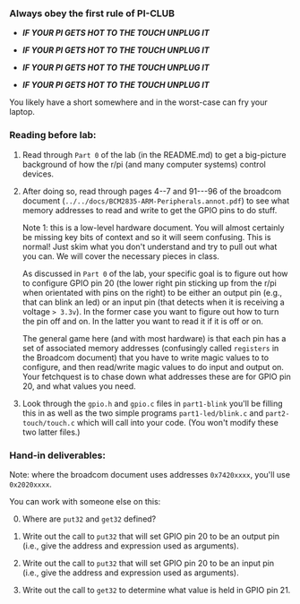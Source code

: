 
### Always obey the first rule of PI-CLUB

  - ***IF YOUR PI GETS HOT TO THE TOUCH UNPLUG IT***  

  - ***IF YOUR PI GETS HOT TO THE TOUCH UNPLUG IT***  

  - ***IF YOUR PI GETS HOT TO THE TOUCH UNPLUG IT***  

  - ***IF YOUR PI GETS HOT TO THE TOUCH UNPLUG IT***  

You likely have a short somewhere and in the worst-case can fry your laptop.

### Reading before lab:

  1. Read through `Part 0` of the lab (in the README.md)
     to get a big-picture background of how the r/pi (and many computer
     systems) control devices.

  2. After doing so, read through pages 4--7 and 91---96 of the broadcom
     document (`../../docs/BCM2835-ARM-Peripherals.annot.pdf`) to see what
     memory addresses to read and write to get the GPIO pins to do stuff.

     Note 1: this is a low-level hardware document.  You will almost
     certainly be missing key bits of context and so it will seem
     confusing.  This is normal!  Just skim what you don't understand
     and try to pull out what you can.  We will cover the necessary
     pieces in class.

     As discussed in `Part 0` of the lab, your specific goal is to figure
     out how to configure GPIO pin 20 (the lower right pin sticking
     up from the r/pi when orientated with pins on the right) to be
     either an output pin (e.g., that can blink an led) or an input pin
     (that detects when it is receiving a voltage `> 3.3v`).  In the
     former case you want to figure out how to turn the pin off and on.
     In the latter you want to read it if it is off or on.

     The general game here (and with most hardware) is that each pin has
     a set of associated memory addresses (confusingly called `registers`
     in the Broadcom document) that you have to write magic values to
     to configure, and then read/write magic values to do input and
     output on.  Your fetchquest is to chase down what addresses these
     are for GPIO pin 20, and what values you need.

  3. Look through the `gpio.h` and `gpio.c` files in `part1-blink`
     you'll be filling this in as well as the two simple programs
    `part1-led/blink.c` and `part2-touch/touch.c`
     which will call into your code.  (You won't modify these two
     latter files.)

### Hand-in deliverables:

Note: where the broadcom document uses addresses `0x7420xxxx`, you'll use
`0x2020xxxx`.  

You can work with someone else on this:

  0. Where are `put32` and `get32` defined?

  1. Write out the call to `put32` that will set GPIO pin 20 to be an output pin 
    (i.e., give the address and expression used as arguments).

  2. Write out the call to `put32` that will set GPIO pin 20 to be an input pin 
    (i.e., give the address and expression used as arguments).

  3. Write out the call to `get32` to determine what value is held in GPIO pin 21.
